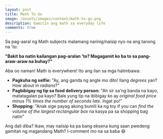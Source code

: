 ```yaml
---
layout: post
title: Math To Go
image: /assets/images/content/math-to-go.png
description: Gamitin ang math sa everyday life
comments: true
---
```


Sa pag-aaral ng Math subjects malamang narinig/naisip nyo na ang tanong na 'to:

**"Bakit ba natin kailangan pag-aralan 'to? Magagamit ko ba to sa pang-araw-araw na buhay?"**

Aba oo naman! Math is everywhere! Ito ang ilan sa mga halimbawa:

* **Pagkuha ng selfie:** "Ay, ang ganda ng angle mo dito! Ilang _degrees_ yan? How about in _radians_?"
* **Pagbibigay ng tip sa food delivery person:** "Ah sir sa'ng banda na kayo, matatagalan pa kayo? Bale yung tip na ibibigay ko ay _original food price minus 1% times the number of seconds late_. Ingat po!"
* **Shopping:** "Anak sige payag akong bumili ka ng toy if you can _find the volume of the largest rectangular box_ na kasya pa sa shopping bag natin"

Ang dali diba? Ikaw, may naiisip ka pa bang eksena kung saan pwedeng gamitan ng magandang Math? I-comment mo na sa baba 😄